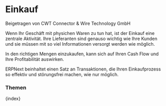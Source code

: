 <!-- add-breadcrumbs -->
# Einkauf
<span class="text-muted contributed-by">Beigetragen von CWT Connector & Wire Technology GmbH</span>

Wenn Ihr Geschäft mit physichen Waren zu tun hat, ist der Einkauf eine zentrale Aktivität. Ihre Lieferanten sind genauso wichtig wie Ihre Kunden und sie müssen mit so viel Informationen versorgt werden wie möglich.

In den richtigen Mengen einzukaufen, kann sich auf Ihren Cash Flow und Ihre Profitabilität auswirken.

ERPNext beinhaltet einen Satz an Transaktionen, die Ihren Einkaufprozess so effektiv und störungsfrei machen, wie nur möglich.

### Themen

{index}
